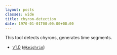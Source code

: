 ```yaml
---
layout: posts
classes: wide
title: chyron-detection
date: 1970-01-01T00:00:00+00:00
---
```

This tool detects chyrons, generates time segments.
- [v1.0](v1.0) ([`@keighrim`](https://github.com/keighrim))
